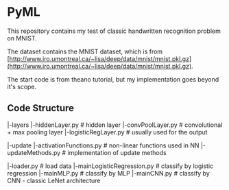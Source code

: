# PyML
This repository contains my test of classic handwritten recognition problem on MNIST. 

The dataset contains the MNIST dataset, which is from [http://www.iro.umontreal.ca/~lisa/deep/data/mnist/mnist.pkl.gz](http://www.iro.umontreal.ca/~lisa/deep/data/mnist/mnist.pkl.gz). 

The start code is from theano tutorial, but my implementation goes beyond it's scope.


## Code Structure
|-layers
    |-hiddenLayer.py    # hidden layer
    |-convPoolLayer.py  # convolutional + max pooling layer
    |-logisticRegLayer.py  # usually used for the output

|-update
    |-activationFunctions.py  # non-linear functions used in NN
    |-updateMethods.py        # implementation of update methods

|-loader.py   # load data
|-mainLogisticRegression.py  # classify by logistic regression
|-mainMLP.py  # classify by MLP
|-mainCNN.py  # classify by CNN - classic LeNet architecture  
